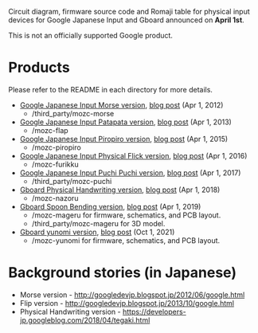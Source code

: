 Circuit diagram, firmware source code and Romaji table for physical input devices for Google Japanese Input and Gboard announced on **April 1st**.

This is not an officially supported Google product.

# Products

Please refer to the README in each directory for more details.

* [Google Japanese Input Morse version](http://www.google.co.jp/ime/-.-.html), [blog post](https://japan.googleblog.com/2012/04/google.html) (Apr 1, 2012)
  * /third_party/mozc-morse
* [Google Japanese Input Patapata version](http://www.google.co.jp/ime/patapata/), [blog post](https://japan.googleblog.com/2013/04/google-patapata.html) (Apr 1, 2013)
  * /mozc-flap
* [Google Japanese Input Piropiro version](https://www.google.co.jp/ime/___o/), [blog post](https://japan.googleblog.com/2015/04/piropiro.html) (Apr 1, 2015)
  * /mozc-piropiro
* [Google Japanese Input Physical Flick version](https://www.google.co.jp/ime/furikku/), [blog post](https://japan.googleblog.com/2016/04/furikku.html) (Apr 1, 2016)
  * /mozc-furikku
* [Google Japanese Input Puchi Puchi version](https://landing.google.co.jp/ime/ooooo/), [blog post](https://japan.googleblog.com/2017/04/ooooo.html) (Apr 1, 2017)
  * /third_party/mozc-puchi
* [Gboard Physical Handwriting version](https://landing.google.co.jp/tegaki/), [blog post](https://japan.googleblog.com/2018/04/tegaki.html) (Apr 1, 2018)
  * /mozc-nazoru
* [Gboard Spoon Bending version](https://landing.google.co.jp/---o/), [blog post](https://japan.googleblog.com/2019/04/mageru.html) (Apr 1, 2019)
  * /mozc-mageru for firmware, schematics, and PCB layout.
  * /third_party/mozc-mageru for 3D model.
* [Gboard yunomi version](https://g.co/yunomi/), [blog post](https://japan.googleblog.com/fixme) (Oct 1, 2021)
  * /mozc-yunomi for firmware, schematics, and PCB layout.


# Background stories (in Japanese)

  * Morse version - http://googledevjp.blogspot.jp/2012/06/google.html
  * Flip version - http://googledevjp.blogspot.jp/2013/10/google.html
  * Physical Handwriting version - https://developers-jp.googleblog.com/2018/04/tegaki.html
